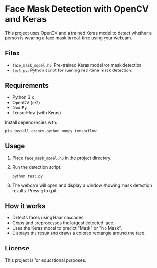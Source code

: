 # Face Mask Detection with OpenCV and Keras

This project uses OpenCV and a trained Keras model to detect whether a person is wearing a face mask in real-time using your webcam.

## Files

- `face_mask_model.h5`: Pre-trained Keras model for mask detection.
- [`test.py`](test.py): Python script for running real-time mask detection.

## Requirements

- Python 3.x
- OpenCV (`cv2`)
- NumPy
- TensorFlow (with Keras)

Install dependencies with:

```sh
pip install opencv-python numpy tensorflow
```

## Usage

1. Place `face_mask_model.h5` in the project directory.
2. Run the detection script:

   ```sh
   python test.py
   ```

3. The webcam will open and display a window showing mask detection results. Press `q` to quit.

## How it works

- Detects faces using Haar cascades.
- Crops and preprocesses the largest detected face.
- Uses the Keras model to predict "Mask" or "No Mask".
- Displays the result and draws a colored rectangle around the face.

## License

This project is for educational purposes.
